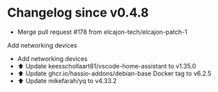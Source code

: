 # Changelog since v0.4.8
- Merge pull request #178 from elcajon-tech/elcajon-patch-1

Add networking devices 
- Add networking devices 
- ⬆️ Update keesschollaart81/vscode-home-assistant to v1.35.0 
- ⬆️ Update ghcr.io/hassio-addons/debian-base Docker tag to v6.2.5 
- ⬆️ Update mikefarah/yq to v4.33.2 
